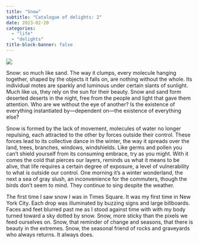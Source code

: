 ```yaml
---
title: "Snow"
subtitle: "Catalogue of delights: 2"
date: 2023-02-20
categories:
  - "life"
  - "delights"
title-block-banner: false
---
```


![](https://substackcdn.com/image/fetch/f_auto,q_auto:good,fl_progressive:steep/https%3A%2F%2Fsubstack-post-media.s3.amazonaws.com%2Fpublic%2Fimages%2F5298a421-2ad7-4178-bcaa-e4012e6353b7_4032x3024.jpeg)

Snow: so much like sand. The way it clumps, every molecule hanging together, shaped by the objects it falls on, are nothing without the whole. Its individual motes are sparkly and luminous under certain slants of sunlight. Much like us, they rely on the sun for their beauty. Snow and sand form deserted deserts in the night, free from the people and light that gave them attention. Who are we without the eye of another? Is the existence of everything instantiated by—dependent on—the existence of everything else?

Snow is formed by the lack of movement, molecules of water no longer repulsing, each attracted to the other by forces outside their control. These forces lead to its collective dance in the winter, the way it spreads over the land, trees, branches, windows, windshields. Like germs and pollen you can’t shield yourself from its consuming embrace, try as you might. With it comes the cold that pierces our layers, reminds us what it means to be alive, that life requires a certain degree of exposure, a level of vulnerability to what is outside our control. One morning it’s a winter wonderland, the next a sea of gray slush, an inconvenience for the commuters, though the birds don’t seem to mind. They continue to sing despite the weather.

The first time I saw snow I was in Times Square. It was my first time in New York City. Each drop was illuminated by buzzing signs and large billboards. Faces and feet blurred past me as I stood against time with with my body turned toward a sky dotted by snow. Snow, more sticky than the pixels we feed ourselves on. Snow, that reminder of change and seasons, that there is beauty in the extremes. Snow, the seasonal friend of rocks and graveyards who always returns. It always does.
